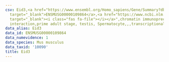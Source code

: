 ```yaml
---
csv: Eid3,<a href="https://www.ensembl.org/Homo_sapiens/Gene/Summary?db=core;g=ENSMUSG00000109864"
  target="_blank">ENSMUSG00000109864</a>,<a href="https://www.ncbi.nlm.nih.gov/pubmed/25450459"
  target="_blank"><i class="fas fa-file"></i></a>",chromatin immunoprecipitation assay,direct
  interaction,prime adult stage, testis, Spermatocyte,,,transcriptional regulation,
data_alias: Eid3
data_id: ENSMUSG00000109864
data_numevidence: 1
data_species: Mus musculus
data_taxid: '10090'
title: Eid3
---
```

